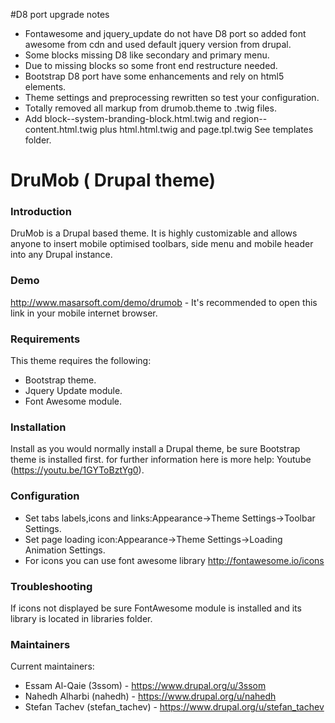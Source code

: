 
#D8 port upgrade notes

- Fontawesome and jquery_update do not have D8 port so added font awesome from cdn and used default jquery version from drupal.
- Some blocks missing D8 like secondary and primary menu.
- Due to missing blocks so some front end restructure needed.
- Bootstrap D8 port have some enhancements and rely on html5 elements.
- Theme settings and preprocessing rewritten so test your configuration.
- Totally removed all markup from drumob.theme to .twig files.
- Add block--system-branding-block.html.twig and region--content.html.twig plus html.html.twig and page.tpl.twig See templates folder.


# DruMob ( Drupal theme)

### Introduction
DruMob is a Drupal based theme. It is highly customizable and allows anyone to
insert mobile optimised toolbars, side menu and mobile header into any 
Drupal instance.

### Demo
http://www.masarsoft.com/demo/drumob - It's recommended to open this link in 
your mobile internet browser.

### Requirements
This theme requires the following:
- Bootstrap theme.
- Jquery Update module.
- Font Awesome module.

### Installation
Install as you would normally install a Drupal theme, be sure Bootstrap theme
is installed first. for further information here is more help:
Youtube (https://youtu.be/1GYToBztYg0).

### Configuration
* Set tabs labels,icons and links:Appearance->Theme Settings->Toolbar Settings.
* Set page loading icon:Appearance->Theme Settings->Loading Animation Settings.
* For icons you can use font awesome library http://fontawesome.io/icons

### Troubleshooting
If icons not displayed be sure FontAwesome module is installed and its library
is located in libraries folder.

### Maintainers
Current maintainers:
* Essam Al-Qaie (3ssom) - https://www.drupal.org/u/3ssom
* Nahedh Alharbi (nahedh) - https://www.drupal.org/u/nahedh
* Stefan Tachev (stefan_tachev) - https://www.drupal.org/u/stefan_tachev
